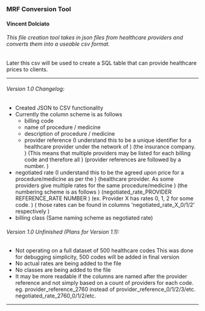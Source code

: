 ### MRF Conversion Tool
#### Vincent Dolciato
###### This file creation tool takes in json files from healthcare providers and converts them into a useable csv format.
Later this csv will be used to create a SQL table that can provide healthcare prices to clients.

-------
###### Version 1.0 Changelog:
* Created JSON to CSV functionality
* Currently the column scheme is as follows
  * billing code
  * name of procedure / medicine 
  * description of procedure / medicine
  * provider reference 
    (I understand this to be a unique identifier for a healthcare provider under the network of )
    (the insurance company.                                                                     )
    (This means that multiple providers may be listed for each billing code and therefore all   )
    (provider references are followed by a number.                                              )
 * negotiated rate 
    (I understand this to be the agreed upon price for a procedure/medicine as per the          )
    (healthcare provider. As some providers give multiple rates for the same procedure/medicine )
    (the numbering scheme is as follows                                                         )
    (negotiated_rate_PROVIDER REFERENCE_RATE NUMBER                                             )
    (ex. Provider X has rates 0, 1, 2 for some code.                                            )
    (   those rates can be found in columns 'negotiated_rate_X_0/1/2' respectively              )
 * billing class
    (Same naming scheme as negotiated rate)

###### Version 1.0 Unfinished (Plans for Version 1.1):
* Not operating on a full dataset of 500 healthcare codes 
    This was done for debugging simplicity, 500 codes will be added in final version
* No actual rates are being added to the file
* No classes are being added to the file
* It may be more readable if the columns are named after the provider reference 
    and not simply based on a count of providers for each code.
    eg. provider_reference_2760 instead of provider_reference_0/1/2/3/etc.
        negotiated_rate_2760_0/1/2/etc.
        
-------
